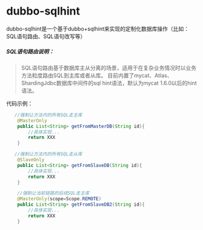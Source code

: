 
# dubbo-sqlhint
dubbo-sqlhint是一个基于dubbo+sqlhint来实现的定制化数据库操作（比如：SQL语句路由、SQL语句改写等）


##### SQL语句路由说明：
>SQL语句路由基于数据库主从分离的场景，适用于在复杂业务情况时以业务方法粒度路由SQL到主库或者从库。
>目前内置了mycat、Atlas、ShardingJdbc数据库中间件的sql hint语法，默认为mycat 1.6.0以后的hint语法。

代码示例：
``` java
   //强制让方法内的所有SQL走主库
	@MasterOnly
    public List<String> getFromMasterDB(String id){
        //具体实现...
        return XXX
    }

   //强制让方法内的所有SQL走从库
	@SlaveOnly
    public List<String> getFromSlaveDB(String id){
        //具体实现...
        return XXX
    }

	//强制让当前链路的后续SQL走主库
	@MasterOnly(scope=Scope.REMOTE)
    public List<String> getFromSlaveDB2(String id){
        //具体实现...
        return XXX
    }
```
